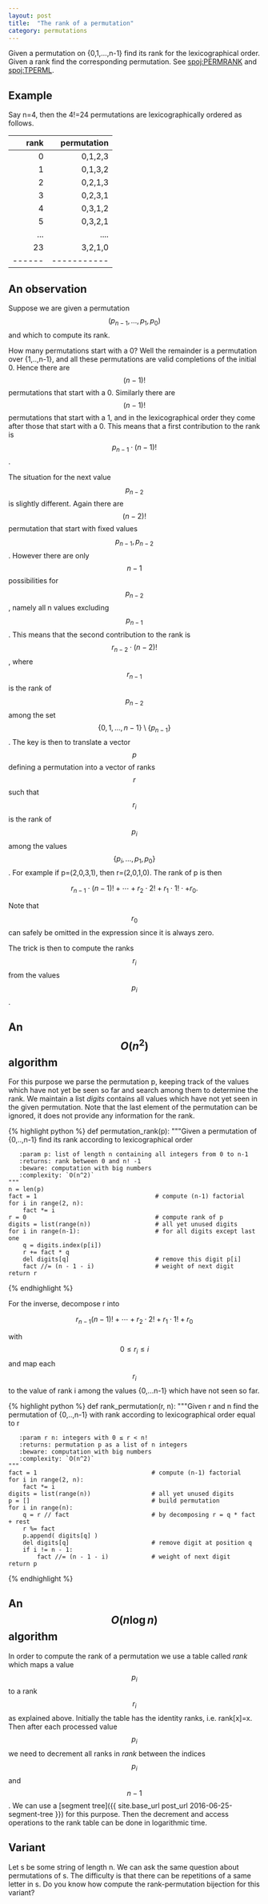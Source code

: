 ```yaml
---
layout: post
title:  "The rank of a permutation"
category: permutations
---
```


Given a permutation on {0,1,...,n-1} find its rank for the lexicographical order. Given a rank find the corresponding permutation. See [spoj:PERMRANK](http://www.spoj.com/problems/PERMRANK/) and [spoj:TPERML](http://www.spoj.com/problems/TPERML/).

## Example

Say n=4, then the 4!=24 permutations are lexicographically ordered as follows.

|  rank | permutation |
| -----:| -----------:|
|     0 | 0,1,2,3     |
|     1 | 0,1,3,2     |
|     2 | 0,2,1,3     |
|     3 | 0,2,3,1     |
|     4 | 0,3,1,2     |
|     5 | 0,3,2,1     |
|   ... | ....        |
|    23 | 3,2,1,0     |
| ------| ----------- |

## An observation

Suppose we are given a permutation $$(p_{n-1},\ldots,p_1,p_0)$$ and which to compute its rank.

How many permutations start with a 0? Well the remainder is a permutation over {1,..,n-1}, and all these permutations are valid completions of the initial 0. Hence there are $$(n-1)!$$ permutations that start with a 0.  Similarly there are $$(n-1)!$$ permutations that start with a 1, and in the lexicographical order they come after those that start with a 0.  This means that a first contribution to the rank is $$p_{n-1} \cdot (n-1)!$$.

The situation for the next value $$p_{n-2}$$ is slightly different. Again there are $$(n-2)!$$ permutation that start with fixed values $$p_{n-1},p_{n-2}$$.  However there are only $$n-1$$ possibilities for $$p_{n-2}$$, namely all n values excluding $$p_{n-1}$$.  This means that the second contribution to the rank is $$r_{n-2} \cdot (n-2)!$$, where $$r_{n-1}$$ is the rank of $$p_{n-2}$$ among the set $$\{0,1,\ldots,n-1\} \setminus \{p_{n-1}\}$$.  The key is then to translate a vector $$p$$ defining a permutation into a vector of ranks $$r$$ such that $$r_i$$ is the rank of $$p_i$$ among the values $$\{p_{i},\ldots,p_1,p_0\}$$.  For example if p=(2,0,3,1), then r=(2,0,1,0).  The rank of p is then

$$r_{n-1} \cdot (n-1)! + \cdots + r_2 \cdot 2! +  r_1 \cdot 1! \cdot + r_0.$$

Note that $$r_0$$ can safely be omitted in the expression since it is always zero.

The trick is then to compute the ranks $$r_i$$ from the values $$p_i$$.

## An $$O(n^2)$$ algorithm

For this purpose we parse the permutation p, keeping track of the values which have not yet be seen so far and search among them to determine the rank.  We maintain a list *digits* contains all values which have not yet seen in the given permutation.  Note that the last element of the permutation can be ignored, it does not provide any information for the rank.


{% highlight python %}
def permutation_rank(p):
    """Given a permutation of {0,..,n-1} find its rank according to lexicographical order

       :param p: list of length n containing all integers from 0 to n-1
       :returns: rank between 0 and n! -1
       :beware: computation with big numbers
       :complexity: `O(n^2)`
    """
    n = len(p)
    fact = 1                                 # compute (n-1) factorial
    for i in range(2, n):
        fact *= i
    r = 0                                    # compute rank of p
    digits = list(range(n))                  # all yet unused digits
    for i in range(n-1):                     # for all digits except last one
        q = digits.index(p[i])
        r += fact * q
        del digits[q]                        # remove this digit p[i]
        fact //= (n - 1 - i)                 # weight of next digit
    return r
{% endhighlight %}

For the inverse, decompose r into

$$ r_{n-1} (n-1)! + \cdots +  r_2 \cdot 2! + r_1 \cdot 1! + r_0$$

with $$0\leq r_i \leq i$$
and map each $$r_i$$ to the value of rank i among the values {0,...n-1} which have not seen so far.

{% highlight python %}
def rank_permutation(r, n):
    """Given r and n find the permutation of {0,..,n-1} with rank according to lexicographical order equal to r

       :param r n: integers with 0 ≤ r < n!
       :returns: permutation p as a list of n integers
       :beware: computation with big numbers
       :complexity: `O(n^2)`
    """
    fact = 1                                # compute (n-1) factorial
    for i in range(2, n):
        fact *= i
    digits = list(range(n))                 # all yet unused digits
    p = []                                  # build permutation
    for i in range(n):
        q = r // fact                       # by decomposing r = q * fact + rest
        r %= fact
        p.append( digits[q] )
        del digits[q]                       # remove digit at position q
        if i != n - 1:
            fact //= (n - 1 - i)            # weight of next digit
    return p
{% endhighlight %}


## An $$O(n \log n)$$ algorithm

In order to compute the rank of a permutation we use a table called *rank* which maps a value $$p_i$$ to a rank $$r_i$$ as explained above. Initially the table has the identity ranks, i.e. rank[x]=x.  Then after each processed value $$p_i$$ we need to decrement all ranks in *rank* between the indices $$p_i$$ and $$n-1$$.  We can use a [segment tree]({{ site.base_url post_url 2016-06-25-segment-tree }}) for this purpose.  Then the decrement and access operations to the rank table can be done in logarithmic time.

## Variant

Let s be some string of length n. We can ask the same question about permutations of s.  The difficulty is that there can be repetitions of a same letter in s.  Do you know how compute the rank-permutation bijection for this variant?

